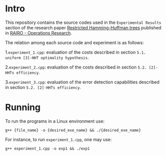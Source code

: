# Intro
This repository contains the source codes used in the `Experimental Results` section of the research paper [Restricted Hamming-Huffman trees](https://www.rairo-ro.org/component/article?access=doi&doi=10.1051/ro/2022066)
published in [RAIRO - Operations Research](https://www.rairo-ro.org/).


The relation among each source code and experiment is as follows: 

1.`experiment_1.cpp`: evaluation of the costs described  in section `5.1. uniform [3]-HHT optimality hypothesis`.

2.`experiment_2.cpp`: evaluation of the costs described in section `5.2. [2]-HHTs efficiency`.

3.`experiment_3.cpp`: evaluation of the error detection capabilities described in section `5.2. [2]-HHTs efficiency`.

# Running

To run the programs in a Linux environment use:

```
g++ {file_name} -o {desired_exe_name} && ./{desired_exe_name}
```

For instance, to run `experiment_1.cpp`, one may use:

```
g++ experiment_1.cpp -o exp1 && ./exp1
```
